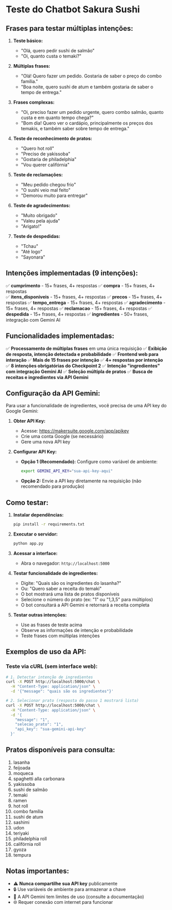 # Teste do Chatbot Sakura Sushi

## Frases para testar múltiplas intenções:

1. **Teste básico:**
   - "Olá, quero pedir sushi de salmão"
   - "Oi, quanto custa o temaki?"

2. **Múltiplas frases:**
   - "Olá! Quero fazer um pedido. Gostaria de saber o preço do combo família."
   - "Boa noite, quero sushi de atum e também gostaria de saber o tempo de entrega."

3. **Frases complexas:**
   - "Oi, preciso fazer um pedido urgente, quero combo salmão, quanto custa e em quanto tempo chega?"
   - "Bom dia! Quero ver o cardápio, principalmente os preços dos temakis, e também saber sobre tempo de entrega."

4. **Teste de reconhecimento de pratos:**
   - "Quero hot roll"
   - "Preciso de yakissoba"
   - "Gostaria de philadelphia"
   - "Vou querer califórnia"

5. **Teste de reclamações:**
   - "Meu pedido chegou frio"
   - "O sushi veio mal feito"
   - "Demorou muito para entregar"

6. **Teste de agradecimentos:**
   - "Muito obrigado"
   - "Valeu pela ajuda"
   - "Arigato!"

7. **Teste de despedidas:**
   - "Tchau"
   - "Até logo"
   - "Sayonara"

## Intenções implementadas (9 intenções):

✅ **cumprimento** - 15+ frases, 4+ respostas
✅ **compra** - 15+ frases, 4+ respostas  
✅ **itens_disponiveis** - 15+ frases, 4+ respostas
✅ **precos** - 15+ frases, 4+ respostas
✅ **tempo_entrega** - 15+ frases, 4+ respostas
✅ **agradecimento** - 15+ frases, 4+ respostas
✅ **reclamacao** - 15+ frases, 4+ respostas
✅ **despedida** - 15+ frases, 4+ respostas
✅ **ingredientes** - 50+ frases, integração com Gemini AI

## Funcionalidades implementadas:

✅ **Processamento de múltiplas frases** em uma única requisição
✅ **Exibição de resposta, intenção detectada e probabilidade**
✅ **Frontend web para interação**
✅ **Mais de 15 frases por intenção**
✅ **4+ respostas por intenção**
✅ **8 intenções obrigatórias do Checkpoint 2**
✅ **Intenção "ingredientes" com integração Gemini AI**
✅ **Seleção múltipla de pratos**
✅ **Busca de receitas e ingredientes via API Gemini**

## Configuração da API Gemini:

Para usar a funcionalidade de ingredientes, você precisa de uma API key do Google Gemini:

1. **Obter API Key:**
   - Acesse: https://makersuite.google.com/app/apikey
   - Crie uma conta Google (se necessário)
   - Gere uma nova API key

2. **Configurar API Key:**
   - **Opção 1 (Recomendado):** Configure como variável de ambiente:
     ```bash
     export GEMINI_API_KEY="sua-api-key-aqui"
     ```
   - **Opção 2:** Envie a API key diretamente na requisição (não recomendado para produção)

## Como testar:

1. **Instalar dependências:**
   ```bash
   pip install -r requirements.txt
   ```

2. **Executar o servidor:**
   ```bash
   python app.py
   ```

3. **Acessar a interface:**
   - Abra o navegador: `http://localhost:5000`

4. **Testar funcionalidade de ingredientes:**
   - Digite: "Quais são os ingredientes do lasanha?"
   - Ou: "Quero saber a receita do temaki"
   - O bot mostrará uma lista de pratos disponíveis
   - Selecione o número do prato (ex: "1" ou "1,3,5" para múltiplos)
   - O bot consultará a API Gemini e retornará a receita completa

5. **Testar outras intenções:**
   - Use as frases de teste acima
   - Observe as informações de intenção e probabilidade
   - Teste frases com múltiplas intenções

## Exemplos de uso da API:

### Teste via cURL (sem interface web):

```bash
# 1. Detectar intenção de ingredientes
curl -X POST http://localhost:5000/chat \
  -H "Content-Type: application/json" \
  -d '{"message": "quais são os ingredientes"}'

# 2. Selecionar prato (resposta do passo 1 mostrará lista)
curl -X POST http://localhost:5000/chat \
  -H "Content-Type: application/json" \
  -d '{
    "message": "1",
    "selecao_prato": "1",
    "api_key": "sua-gemini-api-key"
  }'
```

## Pratos disponíveis para consulta:

1. lasanha
2. feijoada
3. moqueca
4. spaghetti alla carbonara
5. yakissoba
6. sushi de salmão
7. temaki
8. ramen
9. hot roll
10. combo família
11. sushi de atum
12. sashimi
13. udon
14. teriyaki
15. philadelphia roll
16. califórnia roll
17. gyoza
18. tempura

## Notas importantes:

- ⚠️ **Nunca compartilhe sua API key** publicamente
- 🔒 Use variáveis de ambiente para armazenar a chave
- 📝 A API Gemini tem limites de uso (consulte a documentação)
- 🌐 Requer conexão com internet para funcionar